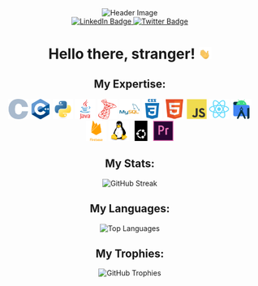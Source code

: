<!-- Header -->
<div align="center">
  <img src="https://media.giphy.com/media/M9gbBd9nbDrOTu1Mqx/giphy.gif" width="100" alt="Header Image">
</div>

<!-- Badges -->
<div align="center">
  <a href="https://www.linkedin.com/in/hamza-umer-farooq">
    <img src="https://img.shields.io/badge/LinkedIn-blue?style=for-the-badge&logo=linkedin&logoColor=white" alt="LinkedIn Badge">
  </a>
  <a href="https://www.twitter.com/_hamzaumer">
    <img src="https://img.shields.io/badge/Twitter-blue?style=for-the-badge&logo=twitter&logoColor=white" alt="Twitter Badge">
  </a>
</div>

<!-- Introduction -->
<div align="center">
  <h1>Hello there, stranger! <img width="25" src="https://raw.githubusercontent.com/hamza-umer/hamza-umer/main/wave.gif"></h1>
</div>

<!-- Expertise -->
<div align="center">
  <h2>My Expertise:</h2>
  <p>
  <img src="https://github.com/devicons/devicon/blob/master/icons/c/c-original.svg" title="C" alt="C" width="40" height="40">
  <img src="https://github.com/devicons/devicon/blob/master/icons/cplusplus/cplusplus-original.svg" title="C++" alt="C++" width="40" height="40">
  <img src="https://github.com/devicons/devicon/blob/master/icons/python/python-original.svg" title="Python" alt="Python" width="40" height="40">
  <img src="https://github.com/devicons/devicon/blob/master/icons/java/java-original-wordmark.svg" title="Java" alt="Java" width="40" height="40">
  <img src="https://github.com/devicons/devicon/blob/master/icons/microsoftsqlserver/microsoftsqlserver-plain.svg" title="SQL Server" alt="SQL Server" width="40" height="40">
  <img src="https://github.com/devicons/devicon/blob/master/icons/mysql/mysql-original-wordmark.svg" title="MySQL" alt="MySQL" width="40" height="40">
  <img src="https://github.com/devicons/devicon/blob/master/icons/css3/css3-plain-wordmark.svg" title="CSS3" alt="CSS3" width="40" height="40">
  <img src="https://github.com/devicons/devicon/blob/master/icons/html5/html5-original.svg" title="HTML5" alt="HTML5" width="40" height="40">
  <img src="https://github.com/devicons/devicon/blob/master/icons/javascript/javascript-original.svg" title="JavaScript" alt="JavaScript" width="40" height="40">
  <img src="https://github.com/devicons/devicon/blob/master/icons/react/react-original.svg" title="React" alt="React" width="40" height="40">
  <img src="https://github.com/devicons/devicon/blob/master/icons/androidstudio/androidstudio-original.svg" title="Android Studio" alt="Android Studio" width="40" height="40">
  <img src="https://github.com/devicons/devicon/blob/master/icons/firebase/firebase-plain-wordmark.svg" title="Firebase" alt="Firebase" width="40" height="40">
  <img src="https://github.com/devicons/devicon/blob/master/icons/linux/linux-original.svg" title="Linux" alt="Linux" width="40" height="40">
  <img src="https://github.com/devicons/devicon/blob/master/icons/ubuntu/ubuntu-plain.svg" title="Ubuntu" alt="Ubuntu" width="40" height="40">
  <img src="https://github.com/devicons/devicon/blob/master/icons/premierepro/premierepro-original.svg" title="Premiere Pro" alt="Premiere Pro" width="40" height="40">
  </p>
</div>

<!-- Stats -->
<div align="center">
  <h2>My Stats:</h2>
  <img src="http://github-readme-streak-stats.herokuapp.com?user=hamza-umer&theme=dark&background=000000" alt="GitHub Streak">
</div>

<!-- Languages -->
<div align="center">
  <h2>My Languages:</h2>
  <img src="https://github-readme-stats.vercel.app/api/top-langs/?username=hamza-umer&layout=compact&theme=vision-friendly-dark" alt="Top Languages">
</div>

<!-- Trophies -->
<div align="center">
  <h2>My Trophies:</h2>
  <img src="https://github-profile-trophy.vercel.app/?username=hamza-umer" alt="GitHub Trophies">
</div>
